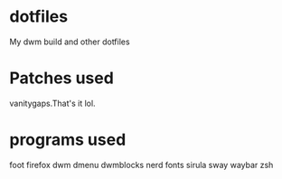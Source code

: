 # dotfiles
My dwm build and other dotfiles

# Patches used
vanitygaps.That's it lol.
# programs used 
foot firefox dwm dmenu dwmblocks nerd fonts sirula sway waybar zsh
